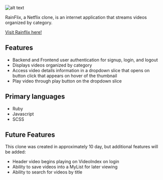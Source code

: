 ![alt text](https://fontmeme.com/permalink/190909/b32ef6cfb007eac95c47888abef4e6b5.png "Rainflix")



RainFlix, a Netflix clone, is an internet application that streams videos organized by category.

[Visit Rainflix here!](https://rainflix.herokuapp.com/#/)

Features
----------
* Backend and Frontend user authentication for signup, login, and logout
* Displays videos organized by category
* Access video details information in a dropdown slice that opens on button click that appears on hover of the thumbnail
* Play video through play button on the dropdown slice

Primary languages 
------------------
* Ruby
* Javascript
* SCSS

Future Features
----------------
This clone was created in approximately 10 day, but additional features will be added:
* Header video begins playing on VideoIndex on login
* Ability to save videos into a MyList for later viewing
* Ability to search for videos by title

